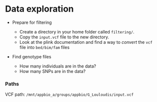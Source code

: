 # Data exploration

* Prepare for filtering
    * Create a directory in your home folder called `filtering/`.
    * Copy the `input.vcf` file to the new directory.
    * Look at the plink documentation and find a way to *convert* the `vcf` file into `bed/bim/fam` files

* Find genotype files
    * How many individuals are in the data?
    * How many SNPs are in the data?


### Paths
VCF path: `/mnt/appbio_a/groups/appbio/G_Louloudis/input.vcf`